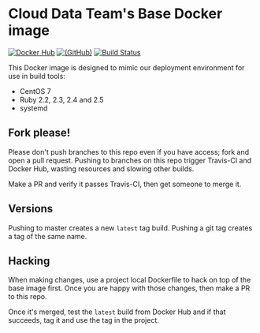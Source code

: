 # Cloud Data Team's Base Docker image

[![Docker Hub](https://img.shields.io/docker/pulls/acquia/cloud-data-base.svg?label=Docker%20Hub)](https://hub.docker.com/r/acquia/cloud-data-base/)
[![(GitHub)](https://img.shields.io/github/commits-since/acquia/cloud-data-base/df20c13.svg?style=social&label=GitHub)](https://github.com/acquia/cloud-data-base)
[![Build Status](https://travis-ci.org/acquia/cloud-data-base.svg?branch=master)](https://travis-ci.org/acquia/cloud-data-base)

This Docker image is designed to mimic our deployment environment for use in
build tools:

- CentOS 7
- Ruby 2.2, 2.3, 2.4 and 2.5
- systemd

## Fork please!

Please don't push branches to this repo even if you have access; fork and open
a pull request. Pushing to branches on this repo trigger Travis-CI and Docker
Hub, wasting resources and slowing other builds.

Make a PR and verify it passes Travis-CI, then get someone to merge it.

## Versions

Pushing to master creates a new `latest` tag build. Pushing a git tag creates
a tag of the same name.

## Hacking

When making changes, use a project local Dockerfile to hack on top of the base
image first. Once you are happy with those changes, then make a PR to this repo.

Once it's merged, test the `latest` build from Docker Hub and if that succeeds,
tag it and use the tag in the project.
